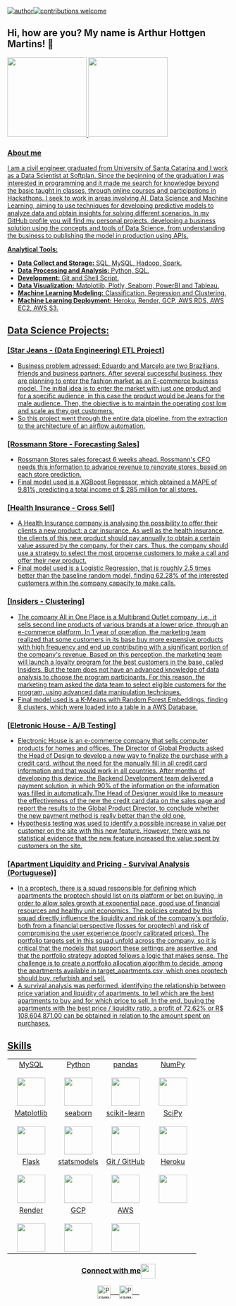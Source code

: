 [![author](https://img.shields.io/badge/author-Arthur--Hottgen--Martins-red)](https://www.linkedin.com/in/arthurhottgen/)[![contributions welcome](https://img.shields.io/badge/contributions-welcome-brightgreen.svg?style=flat)](https://github.com/ArthurHottgen/Arthur-Hottgen-Martins/issues)



## Hi, how are you? My name is Arthur Hottgen Martins! 👋

 <div>
  <a href="https://github.com/ArthurHottgen">
  <img height="180em" src="https://github-readme-stats.vercel.app/api?username=ArthurHottgen&show_icons=true&theme=tokyonight&include_all_commits=true&count_private=true"/>
  <img height="180em" src="https://github-readme-stats.vercel.app/api/top-langs/?username=ArthurHottgen&layout=compact&langs_count=7&theme=tokyonight"/>
</div>

 ### About me
 
I am a civil engineer graduated from University of Santa Catarina and I work as a Data Scientist at Softplan. Since the beginning of the graduation I was interested in programming and it made me search for knowledge beyond the basic taught in classes, through online courses and participations in Hackathons. I seek to work in areas involving AI, Data Science and Machine Learning, aiming to use techniques for developing predictive models to analyze data and obtain insights for solving different scenarios. In my GitHub profile you will find my personal projects, developing a business solution using the concepts and tools of Data Science, from understanding the business to publishing the model in production using APIs.
  
 **Analytical Tools:**

* **Data Collect and Storage:** SQL, MySQL, Hadoop, Spark.
* **Data Processing and Analysis:** Python, SQL.
* **Development:** Git and Shell Script.
* **Data Visualization:** Matplotlib, Plotly, Seaborn, PowerBI and Tableau.
* **Machine Learning Modeling:** Classification, Regression and Clustering.
* **Machine Learning Deployment:** Heroku, Render, GCP, AWS RDS, AWS EC2, AWS S3.
 
## Data Science Projects:
 
### [Star Jeans - (Data Engineering) ETL Project]
  * Business problem adressed: Eduardo and Marcelo are two Brazilians, friends and business partners. After several successful business, they are planning to enter the fashion market as an E-commerce business model. The initial idea is to enter the market with just one product and for a specific audience, in this case the product would be Jeans for the male audience. Then, the objective is to maintain the operating cost low and scale as they get customers.
  * So this project went through the entire data pipeline, from the extraction to the architecture of an airflow automation.
 
### [Rossmann Store - Forecasting Sales]
  * Rossmann Stores sales forecast 6 weeks ahead. Rossmann's CFO needs this information to advance revenue to renovate stores, based on each store prediction. 
  * Final model used is a XGBoost Regressor, which obtained a MAPE of 9.81%, predicting a total income of $ 285 million for all stores.
 
### [Health Insurance - Cross Sell]
  * A Health Insurance company is analysing the possibility to offer their clients a new product: a car insurance. As well as the health insurance, the clients of this new product should pay annually to obtain a certain value assured by the company, for their cars. Thus, the company should use a strategy to select the most propense customers to make a call and offer their new product.
  * Final model used is a Logistic Regression, that is roughly 2.5 times better than the baseline random model, finding 62.28% of the interested customers within the company capacity to make calls.
  
 ### [Insiders - Clustering]
  * The company All in One Place is a Multibrand Outlet company, i.e., it sells second line products of various brands at a lower price, through an e-commerce platform. In 1 year of operation, the marketing team realized that some customers in its base buy more expensive products with high frequency and end up contributing with a significant portion of the company's revenue. Based on this perception, the marketing team will launch a loyalty program for the best customers in the base, called Insiders. But the team does not have an advanced knowledge of data analysis to choose the program participants. For this reason, the marketing team asked the data team to select eligible customers for the program, using advanced data manipulation techniques.
  * Final model used is a K-Means with Random Forest Embeddings, finding 8 clusters, which were loaded into a table in a AWS Database.
  
 ### [Eletronic House - A/B Testing]
  * Electronic House is an e-commerce company that sells computer products for homes and offices. The Director of Global Products asked the Head of Design to develop a new way to finalize the purchase with a credit card, without the need for the manually fill in all credit card information and that would work in all countries. After months of developing this device, the Backend Development team delivered a payment solution, in which 90% of the information on the information was filled in automatically.The Head of Designer would like to measure the effectiveness of the new the credit card data on the sales page and report the results to the Global Product Director, to conclude whether the new payment method is really better than the old one.
  * Hypothesis testing was used to identify a possible increase in value per customer on the site with this new feature. However, there was no statistical evidence that the new feature increased the value spent by customers on the site.
  
 ### [Apartment Liquidity and Pricing - Survival Analysis (Portuguese)]
  * In a proptech, there is a squad responsible for defining which apartments the proptech should list on its platform or bet on buying, in order to allow sales growth at exponential pace, good use of financial resources and healthy unit economics. The policies created by this squad directly influence the liquidity and risk of the company's portfolio, both from a financial perspective (losses for proptech) and risk of compromising the user experience (poorly calibrated prices). The portfolio targets set in this squad unfold across the company, so it is critical that the models that support these settings are assertive, and that the portfolio strategy adopted follows a logic that makes sense. The challenge is to create a portfolio allocation algorithm to decide, among the apartments available in target_apartments.csv, which ones proptech should buy, refurbish and sell.
  * A survival analysis was performed, identifying the relationship between price variation and liquidity of apartments, to tell which are the best apartments to buy and for which price to sell. In the end, buying the apartments with the best price / liquidity ratio, a profit of 72.62% or R$ 108,604,871.00 can be obtained in relation to the amount spent on purchases.

## Skills

<table>
  <tbody>
    <tr valign="top">
      <td width="25%" align="center">
        <span>MySQL</span><br><br>
        <img height="64px" src="https://cdn.svgporn.com/logos/mysql.svg">
      </td>
      <td width="25%" align="center">
        <span>Python</span><br><br>
        <img height="64px" src="https://cdn.svgporn.com/logos/python.svg">
      </td>
      <td width="25%" align="center">
        <span>pandas</span><br><br>
        <img height="64px" src="https://pandas.pydata.org/static/img/pandas.svg">
      </td>
      <td width="25%" align="center">
        <span>NumPy</span><br><br>
        <img height="64px" src="https://numpy.org/images/logo.svg">
      </td>
    </tr>
    <tr valign="top">
      <td width="25%" align="center">
        <span>Matplotlib</span><br><br>
        <img height="64px" src="https://matplotlib.org/_images/sphx_glr_logos2_001.png">
      </td>
      <td width="25%" align="center">
        <span>seaborn</span><br><br>
        <img height="64px" src="https://seaborn.pydata.org/_static/logo-wide-lightbg.svg">
      </td>
      <td width="25%" align="center">
        <span>scikit-learn</span><br><br>
        <img height="64px" src="https://scikit-learn.org/stable/_images/scikit-learn-logo-notext.png">
      </td>
      <td width="25%" align="center">
        <span>SciPy</span><br><br>
        <img height="64px" src="https://bids.berkeley.edu/sites/default/files/styles/450x254/public/projects/scipy_logo_450x254.png?itok=kcdZBxrP">
      </td>
    <tr valign="top">
      <td width="25%" align="center">
        <span>Flask</span><br><br>
        <img height="64px" src="https://flask.palletsprojects.com/en/2.0.x/_images/flask-logo.png">
      </td>
      <td width="25%" align="center">
        <span>statsmodels</span><br><br>
        <img height="64px" src="https://www.statsmodels.org/stable/_images/statsmodels-logo-v2.svg">
      </td>
      <td width="25%" align="center">
        <span>Git / GitHub</span><br><br>
        <img height="64px" src="https://git-scm.com/images/logo@2x.png">
      </td>
      <td width="25%" align="center">
        <span>Heroku</span><br><br>
        <img height="64px" src="https://blog.4linux.com.br/wp-content/uploads/2018/01/Heroku.png">
      </td>
   </tr>
   <tr valign="top">
      <td width="25%" align="center">
        <span>Render</span><br><br>
        <img height="64px" src="https://dka575ofm4ao0.cloudfront.net/pages-transactional_logos/retina/89884/render-status-4b015255-e0cc-422c-943d-4f60b5f03094.png">
      </td>
      <td width="25%" align="center">
        <span>GCP</span><br><br>
        <img height="64px" src="https://www.logo.wine/a/logo/Google_Cloud_Platform/Google_Cloud_Platform-Logo.wine.svg">
      </td>
      <td width="25%" align="center">
        <span>AWS</span><br><br>
        <img height="64px" src="https://www.sophos.com/sites/default/files/2022-02/aws-logo-white-orange.png">
      </td>
   </tr>
  </tbody>
</table>

 <p align="center">

<div align="center">
  <h3 align="center">Connect with me<img align="center" src="https://github.com/rajput2107/rajput2107/blob/master/Assets/Handshake.gif" height="33px" /></h3> 
</div>
<p align="center">
 <a href="https://www.linkedin.com/in/arthurhottgen/" target="blank">
  <img align="center" alt="Pramod's LinkedIn" width="30px" src="https://www.vectorlogo.zone/logos/linkedin/linkedin-icon.svg" /> &nbsp; &nbsp;
 </a>
 <a href="mailto:arthurhottgen@gmail.com" target="blank">
  <img align="center" alt="Pramod's Gmail" width="30px" src="https://www.vectorlogo.zone/logos/gmail/gmail-icon.svg" /> &nbsp; &nbsp;
 </a>
  <br/>
  <br/>
 
##
